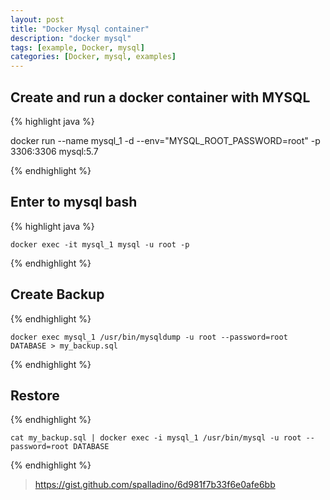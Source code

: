 ```yaml
---
layout: post
title: "Docker Mysql container"
description: "docker mysql"
tags: [example, Docker, mysql]
categories: [Docker, mysql, examples]
---
```


## Create and run a docker container with MYSQL 

{% highlight java %}

  docker run --name mysql_1 -d --env="MYSQL_ROOT_PASSWORD=root" -p 3306:3306 mysql:5.7
  
{% endhighlight %}

## Enter to mysql bash

{% highlight java %}

	docker exec -it mysql_1 mysql -u root -p
    
{% endhighlight %}

## Create Backup

{% endhighlight %}

	docker exec mysql_1 /usr/bin/mysqldump -u root --password=root DATABASE > my_backup.sql
    
{% endhighlight %}

## Restore

{% endhighlight %}

	cat my_backup.sql | docker exec -i mysql_1 /usr/bin/mysql -u root --password=root DATABASE
    
{% endhighlight %}



> https://gist.github.com/spalladino/6d981f7b33f6e0afe6bb

